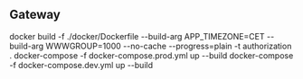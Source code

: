 ## Gateway 

docker build -f ./docker/Dockerfile --build-arg APP_TIMEZONE=CET --build-arg WWWGROUP=1000 --no-cache  --progress=plain -t authorization . 
docker-compose -f docker-compose.prod.yml up --build 
docker-compose -f docker-compose.dev.yml up --build    

